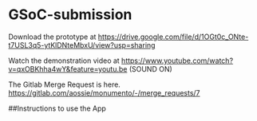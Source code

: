# GSoC-submission
Download the prototype at https://drive.google.com/file/d/1OGt0c_ONte-t7USL3q5-ytKlDNteMbxU/view?usp=sharing

Watch the demonstration video at https://www.youtube.com/watch?v=qxOBKhha4wY&feature=youtu.be (SOUND ON)

The Gitlab Merge Request is here. https://gitlab.com/aossie/monumento/-/merge_requests/7

##Instructions to use the App

